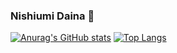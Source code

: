 ### Nishiumi Daina 👋
[![Anurag's GitHub stats](https://github-readme-stats.vercel.app/api?username=nishiumidaina)](https://github.com/nishiumidaina) [![Top Langs](https://github-readme-stats.vercel.app/api/top-langs/?username=nishiumidaina&layout=compact&langs_count=8)](https://github.com/nishiumidaina)
<!--
**nishiumidaina/nishiumidaina** is a ✨ _special_ ✨ repository because its `README.md` (this file) appears on your GitHub profile.

Here are some ideas to get you started:

- 🔭 I’m currently working on ...
- 🌱 I’m currently learning ...
- 👯 I’m looking to collaborate on ...
- 🤔 I’m looking for help with ...
- 💬 Ask me about ...
- 📫 How to reach me: ...
- 😄 Pronouns: ...
- ⚡ Fun fact: ...
-->
